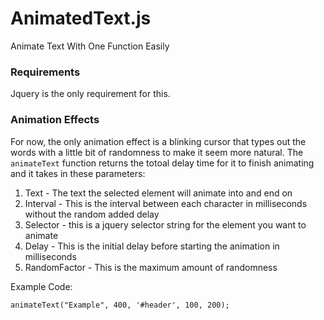 # AnimatedText.js
Animate Text With One Function Easily

### Requirements

Jquery is the only requirement for this.

### Animation Effects

For now, the only animation effect is a blinking cursor that types out the words with a little bit of randomness to make it seem more natural. The `animateText` function returns the totoal delay time for it to finish animating and it takes in these parameters:
1. Text - The text the selected element will animate into and end on
2. Interval - This is the interval between each character in milliseconds without the random added delay
3. Selector - this is a jquery selector string for the element you want to animate
4. Delay - This is the initial delay before starting the animation in milliseconds
5. RandomFactor - This is the maximum amount of randomness

Example Code:
```
animateText("Example", 400, '#header', 100, 200);
```
